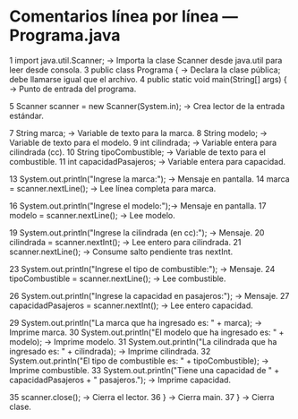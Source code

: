 # Comentarios línea por línea — Programa.java

1  import java.util.Scanner;  → Importa la clase Scanner desde java.util para leer desde consola.
3  public class Programa {    → Declara la clase pública; debe llamarse igual que el archivo.
4  public static void main(String[] args) { → Punto de entrada del programa.

5  Scanner scanner = new Scanner(System.in); → Crea lector de la entrada estándar.

7  String marca;              → Variable de texto para la marca.
8  String modelo;             → Variable de texto para el modelo.
9  int cilindrada;            → Variable entera para cilindrada (cc).
10 String tipoCombustible;    → Variable de texto para el combustible.
11 int capacidadPasajeros;    → Variable entera para capacidad.

13 System.out.println("Ingrese la marca:"); → Mensaje en pantalla.
14 marca = scanner.nextLine();              → Lee línea completa para marca.

16 System.out.println("Ingrese el modelo:");→ Mensaje en pantalla.
17 modelo = scanner.nextLine();             → Lee modelo.

19 System.out.println("Ingrese la cilindrada (en cc):"); → Mensaje.
20 cilindrada = scanner.nextInt();          → Lee entero para cilindrada.
21 scanner.nextLine();                      → Consume salto pendiente tras nextInt.

23 System.out.println("Ingrese el tipo de combustible:"); → Mensaje.
24 tipoCombustible = scanner.nextLine();    → Lee combustible.

26 System.out.println("Ingrese la capacidad en pasajeros:"); → Mensaje.
27 capacidadPasajeros = scanner.nextInt(); → Lee entero capacidad.

29 System.out.println("La marca que ha ingresado es: " + marca);            → Imprime marca.
30 System.out.println("El modelo que ha ingresado es: " + modelo);          → Imprime modelo.
31 System.out.println("La cilindrada que ha ingresado es: " + cilindrada);  → Imprime cilindrada.
32 System.out.println("El tipo de combustible es: " + tipoCombustible);     → Imprime combustible.
33 System.out.println("Tiene una capacidad de " + capacidadPasajeros + " pasajeros."); → Imprime capacidad.

35 scanner.close(); → Cierra el lector.
36 }                → Cierra main.
37 }                → Cierra clase.
